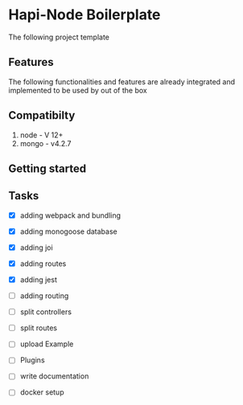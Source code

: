 # Hapi-Node Boilerplate
The following project template 


## Features
The following functionalities and features are already integrated and implemented to be used by out of the box

## Compatibilty

1. node - V 12+
2. mongo - v4.2.7


## Getting started





## Tasks


- [x] adding webpack and bundling
- [x] adding monogoose database
- [x] adding joi 
- [x] adding routes
- [x] adding jest
- [ ] adding routing
- [ ] split controllers
- [ ] split routes
- [ ] upload Example
- [ ] Plugins 
- [ ] write documentation
- [ ] docker setup

